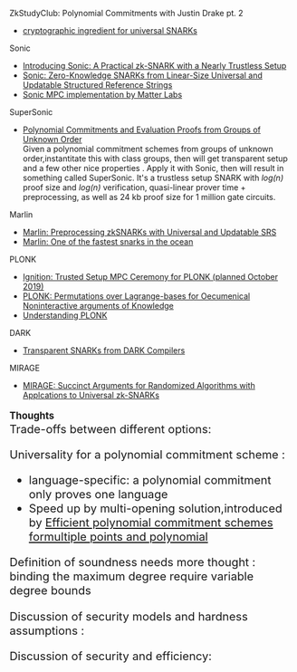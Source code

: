 ZkStudyClub: Polynomial Commitments with Justin Drake pt. 2
- [cryptographic ingredient for universal SNARKs](https://www.youtube.com/watch?v=BfV7HBHXfC0&feature=youtu.be)

Sonic 
- [Introducing Sonic: A Practical zk-SNARK with a Nearly Trustless Setup](https://www.benthamsgaze.org/2019/02/07/introducing-sonic-a-practical-zk-snark-with-a-nearly-trustless-setup/)
- [Sonic: Zero-Knowledge SNARKs from Linear-Size Universal and Updatable Structured Reference Strings](https://eprint.iacr.org/2019/099.pdf)
- [Sonic MPC implementation by Matter Labs](https://github.com/matter-labs/alpha_line)

SuperSonic
- [Polynomial Commitments and Evaluation Proofs from Groups of Unknown Order](https://www.youtube.com/watch?v=YZ0w-cZTQ-M&list=PLcIyXLwiPilWvjvNkhMn283LV370Pk5CT&index=7)
<br>Given a polynomial commitment schemes from groups of unknown order,instantitate this with class groups, then will  get transparent setup 
and  a few other nice properties . Apply it with Sonic, then will result in something called SuperSonic.
It's a trustless setup SNARK with *log(n)* proof size and *log(n)* verification, quasi-linear prover time + preprocessing, 
as well as 24 kb proof size for 1 million gate circuits.


Marlin 
- [Marlin: Preprocessing zkSNARKs with Universal and Updatable SRS](https://eprint.iacr.org/2019/1047.pdf)
- [Marlin: One of the fastest snarks in the ocean](https://www.benthamsgaze.org/2019/09/19/a-marlin-is-one-of-the-fastest-snarks-in-the-ocean/)

PLONK 
- [Ignition: Trusted Setup MPC Ceremony for PLONK (planned October 2019)](https://medium.com/aztec-protocol/aztec-announcing-our-ignition-ceremony-757850264cfe)
- [PLONK: Permutations over Lagrange-bases for Oecumenical Noninteractive arguments of Knowledge](https://eprint.iacr.org/2019/953.pdf)
- [Understanding PLONK](https://vitalik.ca/general/2019/09/22/plonk.html)

DARK 
- [Transparent SNARKs from DARK Compilers](https://eprint.iacr.org/2019/1229.pdf)

MIRAGE
- [MIRAGE: Succinct Arguments for Randomized Algorithms with Applcations to Universal zk-SNARKs](https://eprint.iacr.org/2020/278.pdf)

<big>**Thoughts**<big>  
Trade-offs between different options:
  
Universality for a polynomial commitment scheme : 
- language-specific: a polynomial commitment only proves one language
- Speed up by multi-opening solution,introduced by [Efficient polynomial commitment schemes formultiple points and polynomial](https://eprint.iacr.org/2020/081.pdf)


Definition of soundness needs more thought : binding the maximum degree require variable degree bounds 

Discussion of security models and hardness assumptions :

Discussion of security and efficiency:



